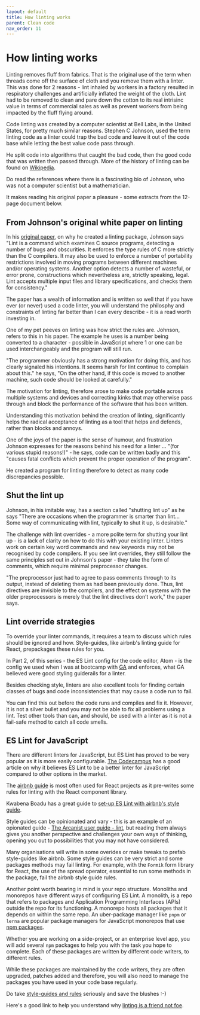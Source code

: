 ```yaml
---
layout: default
title: How linting works
parent: Clean code
nav_order: 11
---
```


# How linting works

Linting removes fluff from fabrics. That is the original use of the term when threads come off the surface of cloth and you remove them with a linter. This was done for 2 reasons - lint inhaled by workers in a factory resulted in respiratory challenges and artificially inflated the weight of the cloth. Lint had to be removed to clean and pare down the cotton to its real intrisinc value in terms of commercial sales as well as prevent workers from being impacted by the fluff flying around.

Code linting was created by a computer scientist at Bell Labs, in the United States, for pretty much similar reasons. Stephen C Johnson, used the term linting code as a linter could trap the bad code and leave it out of the code base while letting the best value code pass through.

He split code into algorithms that caught the bad code, then the good code that was written then passed through. More of the history of linting can be found on [Wikipedia](https://en.wikipedia.org/wiki/Lint_(software)).

Do read the references where there is a fascinating bio of Johnson, who was not a computer scientist but a mathematician. 

It makes reading his original paper a pleasure - some extracts from the 12-page document below.

## From Johnson's original white paper on linting

In his [original paper](https://web.archive.org/web/20220123141016/https://citeseerx.ist.psu.edu/viewdoc/download?doi=10.1.1.56.1841&rep=rep1&type=pdf), on why he created a linting package, Johnson says "Lint is a command which examines C source programs, detecting a number of bugs and obscurities. It enforces the type rules of C more strictly than the C compilers. It may also be used to enforce a number of portability restrictions involved in moving programs between different machines and/or operating systems. Another option detects a number of wasteful, or error prone, constructions which nevertheless are, strictly speaking, legal. Lint accepts multiple input files and library specifications, and checks them for consistency."

The paper has a wealth of information and is written so well that if you have ever (or never) used a code linter, you will understand the philosphy and constraints of linting far better than I can every describe - it is a read worth investing in.

One of my pet peeves on linting was how strict the rules are. Johnson, refers to this in his paper. The example he uses is a number being converted to a character - possible in JavaScript where 1 or one can be used interchangeably and the program will still run.

"The programmer obviously has a strong motivation for doing this, and has clearly signaled his intentions. It seems harsh for lint continue to complain about this." he says, "On the other hand, if this code is moved to another machine, such code should be looked at carefully."

The motivation for linting, therefore arose to make code portable across multiple systems and devices and correcting kinks that may otherwise pass through and block the performance of the software that has been written.

Understanding this motivation behind the creation of linting, significantly helps the radical acceptance of linting as a tool that helps and defends, rather than blocks and annoys.

One of the joys of the paper is the sense of humour, and frustration Johnson expresses for the reasons behind his need for a linter ... "(for various stupid reasons!)" - he says, code can be written badly and this "causes fatal conflicts which prevent the proper operation of the program".

He created a program for linting therefore to detect as many code discrepancies possible.

## Shut the lint up

Johnson, in his imitable way, has a section called "shutting lint up" as he says "There are occasions when the programmer is smarter than lint... Some way of communicating with lint, typically to shut it up, is desirable."

The challenge with lint overrides - a more polite term for shutting your lint up - is a lack of clarity on how to do this with your existing linter. Linters work on certain key word commands and new keywords may not be recognised by code compilers. If you see lint overrides, they still follow the same principles set out in Johnson's paper - they take the form of comments, which require minimal preprocessor changes.

"The preprocessor just had to agree to pass comments through to its output, instead of deleting them as had been previously done. Thus, lint directives are invisible to the compilers, and the effect on systems with the older preprocessors is
merely that the lint directives don’t work," the paper says.

## Lint override strategies

To override your linter commands, it requires a team to discuss which rules should be ignored and how. Style-guides, like airbnb's linting guide for React, prepackages these rules for you.

In Part 2, of this series - the ES Lint config for the code editor, Atom - is the config we used when I was at bootcamp with [GA](https://generalassemb.ly/) and enforces, what GA believed were good styling guiderails for a linter.

Besides checking style, linters are also excellent tools for finding certain classes of bugs and code inconsistencies that may cause a code run to fail.

You can find this out before the code runs and compiles and fix it. However, it is not a silver bullet and you may not be able to fix all problems using a lint. Test other tools than can, and should, be used with a linter as it is not a fail-safe method to catch all code smells.

## ES Lint for JavaScript

There are different linters for JavaScript, but ES Lint has proved to be very popular as it is more easily configurable. [The Codecampus](https://www.thecodecampus.de/blog/eslint-customizable-javascript-linting-tool-1/) has a good article on why it believes ES Lint to be a better linter for JavaScript compared to other options in the market.

The [airbnb guide](https://www.npmjs.com/package/eslint-config-airbnb) is most often used for React projects as it pre-writes some rules for linting with the React component library.

Kwabena Boadu has a great guide to [set-up ES Lint with airbnb's style guide](https://biblicalph.github.io/journal/linting-with-eslint-airbnb-and-prettier.html).

Style guides can be opinionated and vary - this is an example of an opionated guide - [The Arcanist user guide - lint](https://secure.phabricator.com/book/phabricator/article/arcanist_lint/), but reading them always gives you another perspective and challenges your own ways of thinking, opening you out to possibilities that you may not have considered.

Many organisations will write in some overides or make tweaks to prefab style-guides like airbnb. Some style guides can be very strict and some packages methods may fail linting. For example, with the `Formik` form library for React, the use of the spread operator, essential to run some methods in the package, fail the airbnb style guide rules.

Another point worth bearing in mind is your repo structure. Monoliths and monorepos have different ways of configuring ES Lint. A monolith, is a repo that refers to packages and Application Programming Interfaces (APIs) outside the repo for its functioning. A monorepo hosts all packages that it depends on within the same repo. An uber-package manager like `pnpm` or `lerna` are popular package managers for JavaScript monorepos that use [npm packages](https://www.npmjs.com/).

Whether you are working on a side-project, or an enterprise level app, you will add several `npm` packages to help you with the task you hope to complete. Each of these packages are written by different code writers, to different rules.

While these packages are maintained by the code writers, they are often upgraded, patches added and therefore, you will also need to manage the packages you have used in your code base regularly.

Do take [style-guides and rules](https://xkcd.com/1513/) seriously and save the blushes :-)

Here's a good link to help you understand why [linting is a friend not foe](https://www.thecodecampus.de/blog/eslint-customizable-javascript-linting-tool-1/).
